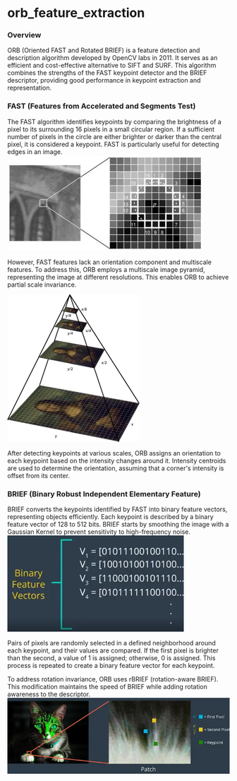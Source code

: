 # orb_feature_extraction

### Overview
ORB (Oriented FAST and Rotated BRIEF) is a feature detection and description algorithm developed by OpenCV labs in 2011. It serves as an efficient and cost-effective alternative to SIFT and SURF. This algorithm combines the strengths of the FAST keypoint detector and the BRIEF descriptor, providing good performance in keypoint extraction and representation.

### FAST (Features from Accelerated and Segments Test)
The FAST algorithm identifies keypoints by comparing the brightness of a pixel to its surrounding 16 pixels in a small circular region. If a sufficient number of pixels in the circle are either brighter or darker than the central pixel, it is considered a keypoint. FAST is particularly useful for detecting edges in an image.
![Alt Text](./fast.png)

However, FAST features lack an orientation component and multiscale features. To address this, ORB employs a multiscale image pyramid, representing the image at different resolutions. This enables ORB to achieve partial scale invariance.

![Alt Text](./pyramid.png)

After detecting keypoints at various scales, ORB assigns an orientation to each keypoint based on the intensity changes around it. Intensity centroids are used to determine the orientation, assuming that a corner's intensity is offset from its center.

### BRIEF (Binary Robust Independent Elementary Feature)
BRIEF converts the keypoints identified by FAST into binary feature vectors, representing objects efficiently. Each keypoint is described by a binary feature vector of 128 to 512 bits. BRIEF starts by smoothing the image with a Gaussian Kernel to prevent sensitivity to high-frequency noise.
![Alt Text](./BRIEF.png)


Pairs of pixels are randomly selected in a defined neighborhood around each keypoint, and their values are compared. If the first pixel is brighter than the second, a value of 1 is assigned; otherwise, 0 is assigned. This process is repeated to create a binary feature vector for each keypoint.

To address rotation invariance, ORB uses rBRIEF (rotation-aware BRIEF). This modification maintains the speed of BRIEF while adding rotation awareness to the descriptor.
![Alt Text](./BRIEF_KEYPOINTS.png)
